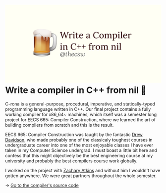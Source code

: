 ![preview](./preview.png)
Write a compiler in C++ from nil 🍺
==================================

C-rona is a general-purpose, procedural, imperative, and
statically-typed programming language written in C++. Our final project
contains a fully working compiler for x86_64~ machines, which itself was
a semester long project for EECS 665: Compiler Construction, where we
learned the art of building compilers from scratch and this is the
result.

EECS 665: Compiler Construction was taught by the fantastic [Drew
Davidson](https://ittc.ku.edu/_drew/), who made probably one of the
classicaly toughest courses in undergraduate career into one of the most
enjoyable classes I have ever taken in my Computer Science undergrad. I
must boast a little bit here and confess that this might objectively be
the best engineering course at my university and probably the best
compilers course work globally.

I worked on the project with [Zachary
Atkins](https://github.com/zatkins-dev) and without him I wouldn\'t have
gotten anywhere. We were great partners throughout the whole semester.

-\> [Go to the compiler\'s source code](https://github.com/thecsw/crona)
